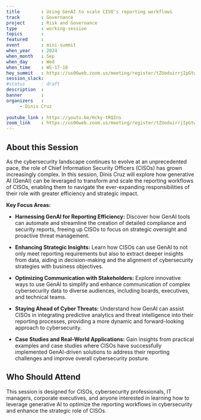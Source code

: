 ```yaml
---
title        : Using GenAI to scale CISO's reporting workflows
track        : Governance
project      : Risk and Governance
type         : working-session
topics       :
featured     :
event        : mini-summit
when_year    : 2024
when_month   : Sep
when_day     : Wed
when_time    : WS-17-18
hey_summit   : https://us06web.zoom.us/meeting/register/tZUoduirrjIpGtwNUcyLlgMC0C7iFy-sRG2O
session_slack:
#status      : draft
description  :
banner       : 
organizers   :     
     - Dinis Cruz
     
youtube_link : https://youtu.be/Hcky-tRQIns
zoom_link    : https://us06web.zoom.us/meeting/register/tZUoduirrjIpGtwNUcyLlgMC0C7iFy-sRG2O
---
```


## About this Session
As the cybersecurity landscape continues to evolve at an unprecedented pace, the role of Chief Information Security Officers (CISOs) has grown increasingly complex. In this session, Dinis Cruz will explore how generative AI (GenAI) can be leveraged to transform and scale the reporting workflows of CISOs, enabling them to navigate the ever-expanding responsibilities of their role with greater efficiency and strategic impact.

**Key Focus Areas:**

- **Harnessing GenAI for Reporting Efficiency:** Discover how GenAI tools can automate and streamline the creation of detailed compliance and security reports, freeing up CISOs to focus on strategic oversight and proactive threat management.

- **Enhancing Strategic Insights:** Learn how CISOs can use GenAI to not only meet reporting requirements but also to extract deeper insights from data, aiding in decision-making and the alignment of cybersecurity strategies with business objectives.

- **Optimizing Communication with Stakeholders:** Explore innovative ways to use GenAI to simplify and enhance communication of complex cybersecurity data to diverse audiences, including boards, executives, and technical teams.

- **Staying Ahead of Cyber Threats:** Understand how GenAI can assist CISOs in integrating predictive analytics and threat intelligence into their reporting processes, providing a more dynamic and forward-looking approach to cybersecurity.

- **Case Studies and Real-World Applications:** Gain insights from practical examples and case studies where CISOs have successfully implemented GenAI-driven solutions to address their reporting challenges and improve overall cybersecurity posture.

## Who Should Attend
This session is designed for CISOs, cybersecurity professionals, IT managers, corporate executives, and anyone interested in learning how to leverage generative AI to optimize the reporting workflows in cybersecurity and enhance the strategic role of CISOs.

